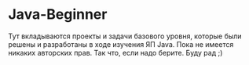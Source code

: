 # Java-Beginner
Тут вкладываются проекты и задачи базового уровня, которые были решены и разработаны в ходе изучения ЯП Java.
Пока не имеется никаких авторских прав. Так что, если надо берите. Буду рад ;)
